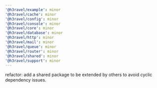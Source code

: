 ```yaml
---
'@h3ravel/example': minor
'@h3ravel/cache': minor
'@h3ravel/config': minor
'@h3ravel/console': minor
'@h3ravel/core': minor
'@h3ravel/database': minor
'@h3ravel/http': minor
'@h3ravel/mail': minor
'@h3ravel/queue': minor
'@h3ravel/router': minor
'@h3ravel/shared': minor
'@h3ravel/support': minor
---
```


refactor: add a shared package to be extended by others to avoid cyclic dependency issues.
